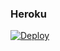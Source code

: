 ### Heroku
[![Deploy](https://www.herokucdn.com/deploy/button.svg)](https://heroku.com/deploy?template=https://github.com/Yosolo1/Yolobotazo)
